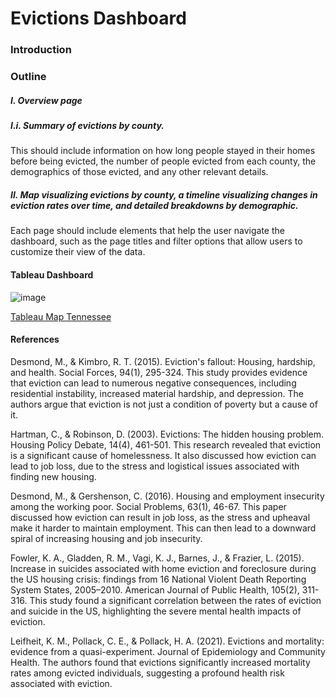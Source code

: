 # Evictions Dashboard

### Introduction 

### Outline 

##### I. Overview page

##### I.i. Summary of evictions by county.

This should include information on how long people stayed in their homes before being evicted, the number of people evicted from each county, the demographics of those evicted, and any other relevant details. 
  
  
##### II. Map visualizing evictions by county, a timeline visualizing changes in eviction rates over time, and detailed breakdowns by demographic. 


Each page should include elements that help the user navigate the dashboard, such as the page titles and filter options that allow users to customize their view of the data.

#### Tableau Dashboard 

![image](https://github.com/LNshuti/evictions-dashboard/assets/13305262/e057bcda-1165-4a48-945b-230c7025efdd)

[Tableau Map Tennessee](https://prod-useast-b.online.tableau.com/t/evictionstn/views/TN-Quarterly-Evictions/EvictionsDashboard)


#### References
Desmond, M., & Kimbro, R. T. (2015). Eviction's fallout: Housing, hardship, and health. Social Forces, 94(1), 295-324.
This study provides evidence that eviction can lead to numerous negative consequences, including residential instability, increased material hardship, and depression. The authors argue that eviction is not just a condition of poverty but a cause of it.

Hartman, C., & Robinson, D. (2003). Evictions: The hidden housing problem. Housing Policy Debate, 14(4), 461-501.
This research revealed that eviction is a significant cause of homelessness. It also discussed how eviction can lead to job loss, due to the stress and logistical issues associated with finding new housing.

Desmond, M., & Gershenson, C. (2016). Housing and employment insecurity among the working poor. Social Problems, 63(1), 46-67.
This paper discussed how eviction can result in job loss, as the stress and upheaval make it harder to maintain employment. This can then lead to a downward spiral of increasing housing and job insecurity.

Fowler, K. A., Gladden, R. M., Vagi, K. J., Barnes, J., & Frazier, L. (2015). Increase in suicides associated with home eviction and foreclosure during the US housing crisis: findings from 16 National Violent Death Reporting System States, 2005–2010. American Journal of Public Health, 105(2), 311-316.
This study found a significant correlation between the rates of eviction and suicide in the US, highlighting the severe mental health impacts of eviction.

Leifheit, K. M., Pollack, C. E., & Pollack, H. A. (2021). Evictions and mortality: evidence from a quasi-experiment. Journal of Epidemiology and Community Health.
The authors found that evictions significantly increased mortality rates among evicted individuals, suggesting a profound health risk associated with eviction.
